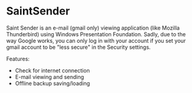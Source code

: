 # SaintSender

Saint Sender is an e-mail (gmail only) viewing application (like Mozilla Thunderbird) using Windows Presentation Foundation.
Sadly, due to the way Google works, you can only log in with your account if you set your gmail account to be "less secure" in the Security settings.

Features:
- Check for internet connection
- E-mail viewing and sending
- Offline backup saving/loading
